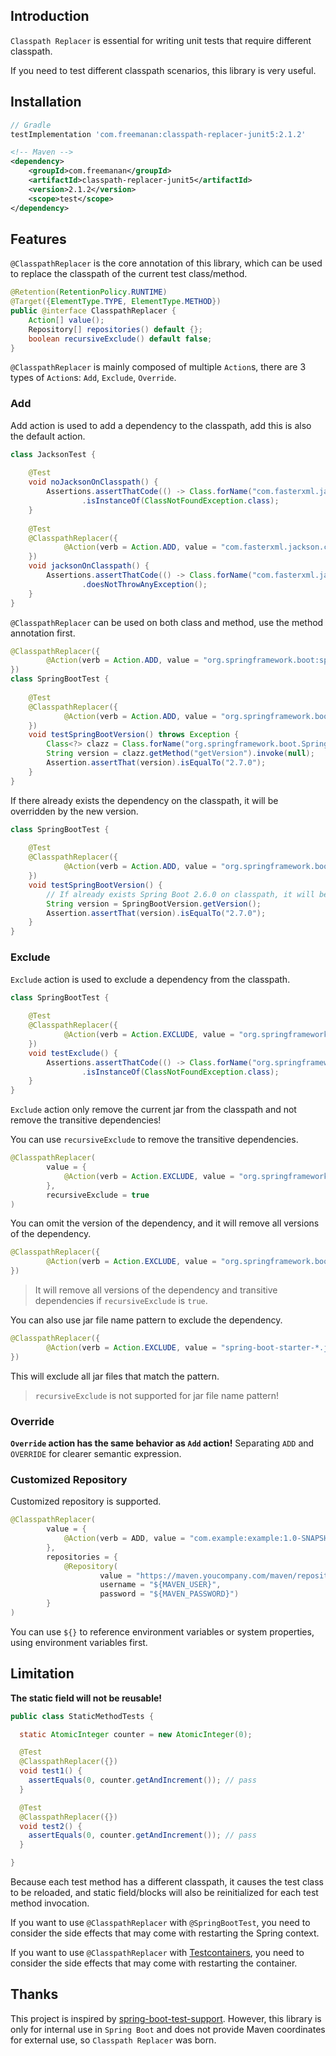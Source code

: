 ## Introduction

`Classpath Replacer` is essential for writing unit tests that require different classpath. 

If you need to test different classpath scenarios, this library is very useful.

## Installation

```groovy
// Gradle
testImplementation 'com.freemanan:classpath-replacer-junit5:2.1.2'
```

```xml
<!-- Maven -->
<dependency>
    <groupId>com.freemanan</groupId>
    <artifactId>classpath-replacer-junit5</artifactId>
    <version>2.1.2</version>
    <scope>test</scope>
</dependency>
```

## Features

`@ClasspathReplacer` is the core annotation of this library, which can be used to replace the classpath of the current test class/method.

```java
@Retention(RetentionPolicy.RUNTIME)
@Target({ElementType.TYPE, ElementType.METHOD})
public @interface ClasspathReplacer {
    Action[] value();
    Repository[] repositories() default {};
    boolean recursiveExclude() default false;
}
```

`@ClasspathReplacer` is mainly composed of multiple `Action`s, there are 3 types of `Action`s: `Add`, `Exclude`, `Override`.

### Add

Add action is used to add a dependency to the classpath, add this is also the default action.

```java
class JacksonTest {
    
    @Test
    void noJacksonOnClasspath() {
        Assertions.assertThatCode(() -> Class.forName("com.fasterxml.jackson.databind.ObjectMapper"))
                .isInstanceOf(ClassNotFoundException.class);
    }
    
    @Test
    @ClasspathReplacer({
            @Action(verb = Action.ADD, value = "com.fasterxml.jackson.core:jackson-databind:2.14.2"),
    })
    void jacksonOnClasspath() {
        Assertions.assertThatCode(() -> Class.forName("com.fasterxml.jackson.databind.ObjectMapper"))
                .doesNotThrowAnyException();
    }
}
```

`@ClasspathReplacer` can be used on both class and method, use the method annotation first.

```java
@ClasspathReplacer({
        @Action(verb = Action.ADD, value = "org.springframework.boot:spring-boot-starter:2.6.0"),
})
class SpringBootTest {
    
    @Test
    @ClasspathReplacer({
            @Action(verb = Action.ADD, value = "org.springframework.boot:spring-boot-starter:2.7.0"),
    })
    void testSpringBootVersion() throws Exception {
        Class<?> clazz = Class.forName("org.springframework.boot.SpringBootVersion");
        String version = clazz.getMethod("getVersion").invoke(null);
        Assertion.assertThat(version).isEqualTo("2.7.0");
    }
}
```

If there already exists the dependency on the classpath, it will be overridden by the new version.

```java
class SpringBootTest {
    
    @Test
    @ClasspathReplacer({
            @Action(verb = Action.ADD, value = "org.springframework.boot:spring-boot-starter:2.7.0"),
    })
    void testSpringBootVersion() {
        // If already exists Spring Boot 2.6.0 on classpath, it will be overridden by 2.7.0
        String version = SpringBootVersion.getVersion();
        Assertion.assertThat(version).isEqualTo("2.7.0");
    }
}
```

### Exclude

`Exclude` action is used to exclude a dependency from the classpath.

```java
class SpringBootTest {
    
    @Test
    @ClasspathReplacer({
            @Action(verb = Action.EXCLUDE, value = "org.springframework.boot:spring-boot-starter:2.7.0"),
    })
    void testExclude() {
        Assertions.assertThatCode(() -> Class.forName("org.springframework.boot.SpringBootVersion"))
                .isInstanceOf(ClassNotFoundException.class);
    }
}
```

`Exclude` action only remove the current jar from the classpath and not remove the transitive dependencies!

You can use `recursiveExclude` to remove the transitive dependencies.

```java
@ClasspathReplacer(
        value = {
            @Action(verb = Action.EXCLUDE, value = "org.springframework.boot:spring-boot-starter:2.7.0"),
        },
        recursiveExclude = true
)
```

You can omit the version of the dependency, and it will remove all versions of the dependency.

```java
@ClasspathReplacer({
        @Action(verb = Action.EXCLUDE, value = "org.springframework.boot:spring-boot-starter")
})
```

> It will remove all versions of the dependency and transitive dependencies if `recursiveExclude` is `true`.

You can also use jar file name pattern to exclude the dependency.

```java
@ClasspathReplacer({
        @Action(verb = Action.EXCLUDE, value = "spring-boot-starter-*.jar")
})
```

This will exclude all jar files that match the pattern.

> `recursiveExclude` is not supported for jar file name pattern!

### Override

**`Override` action has the same behavior as `Add` action!** Separating `ADD` and `OVERRIDE` for clearer semantic expression.

### Customized Repository

Customized repository is supported.

```java
@ClasspathReplacer(
        value = {
            @Action(verb = ADD, value = "com.example:example:1.0-SNAPSHOT"),
        },
        repositories = {
            @Repository(
                    value = "https://maven.youcompany.com/maven/repository/xxx",
                    username = "${MAVEN_USER}",
                    password = "${MAVEN_PASSWORD}")
        }
)
```

You can use `${}` to reference environment variables or system properties, using environment variables first.

## Limitation

**The static field will not be reusable!**

```java
public class StaticMethodTests {

  static AtomicInteger counter = new AtomicInteger(0);

  @Test
  @ClasspathReplacer({})
  void test1() {
    assertEquals(0, counter.getAndIncrement()); // pass
  }

  @Test
  @ClasspathReplacer({})
  void test2() {
    assertEquals(0, counter.getAndIncrement()); // pass
  }

}
```

Because each test method has a different classpath, it causes the test class to be reloaded, and static field/blocks will also be reinitialized for each test method invocation.

If you want to use `@ClasspathReplacer` with `@SpringBootTest`, you need to consider the side effects that may come with restarting the Spring context.

If you want to use `@ClasspathReplacer` with [Testcontainers](https://www.testcontainers.org/), you need to consider the side effects that may come with restarting the container.

## Thanks

This project is inspired
by [spring-boot-test-support](https://github.com/spring-projects/spring-boot/tree/main/spring-boot-project/spring-boot-tools/spring-boot-test-support).
However, this library is only for internal use in `Spring Boot` and does not provide Maven coordinates for external use,
so `Classpath Replacer` was born.
